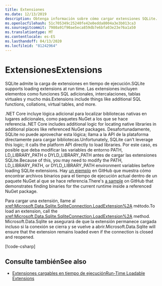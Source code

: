 ```yaml
---
title: Extensiones
ms.date: 12/13/2019
description: Obtenga información sobre cómo cargar extensiones SQLite.
ms.openlocfilehash: 51c705349c25240fe42e0edda8004a3e3b013ca3
ms.sourcegitcommit: 7980a91f90ae5eca859db7e6bfa03e23e76a1a50
ms.translationtype: MT
ms.contentlocale: es-ES
ms.lasthandoff: 04/13/2020
ms.locfileid: "81242964"
---
```

# <a name="extensions"></a><span data-ttu-id="5a8e1-103">Extensiones</span><span class="sxs-lookup"><span data-stu-id="5a8e1-103">Extensions</span></span>

<span data-ttu-id="5a8e1-104">SQLite admite la carga de extensiones en tiempo de ejecución.</span><span class="sxs-lookup"><span data-stu-id="5a8e1-104">SQLite supports loading extensions at run time.</span></span> <span data-ttu-id="5a8e1-105">Las extensiones incluyen elementos como funciones SQL adicionales, intercalaciones, tablas virtuales y mucho más.</span><span class="sxs-lookup"><span data-stu-id="5a8e1-105">Extensions include things like additional SQL functions, collations, virtual tables, and more.</span></span>

<span data-ttu-id="5a8e1-106">.NET Core incluye lógica adicional para localizar bibliotecas nativas en lugares adicionales, como paquetes NuGet a los que se hace referencia.</span><span class="sxs-lookup"><span data-stu-id="5a8e1-106">.NET Core includes additional logic for locating native libraries in additional places like referenced NuGet packages.</span></span> <span data-ttu-id="5a8e1-107">Desafortunadamente, SQLite no puede aprovechar esta lógica; llama a la API de la plataforma directamente para cargar bibliotecas.</span><span class="sxs-lookup"><span data-stu-id="5a8e1-107">Unfortunately, SQLite can't leverage this logic; it calls the platform API directly to load libraries.</span></span> <span data-ttu-id="5a8e1-108">Por este caso, es posible que deba modificar las variables de entorno PATH, LD_LIBRARY_PATH o DYLD_LIBRARY_PATH antes de cargar las extensiones SQLite.</span><span class="sxs-lookup"><span data-stu-id="5a8e1-108">Because of this, you may need to modify the PATH, LD_LIBRARY_PATH, or DYLD_LIBRARY_PATH environment variables before loading SQLite extensions.</span></span> <span data-ttu-id="5a8e1-109">Hay [un ejemplo](https://github.com/dotnet/docs/blob/master/samples/snippets/standard/data/sqlite/ExtensionsSample/Program.cs) en GitHub que muestra cómo encontrar archivos binarios para el tiempo de ejecución actual dentro de un paquete NuGet al que se hace referencia.</span><span class="sxs-lookup"><span data-stu-id="5a8e1-109">There's [a sample](https://github.com/dotnet/docs/blob/master/samples/snippets/standard/data/sqlite/ExtensionsSample/Program.cs) on GitHub that demonstrates finding binaries for the current runtime inside a referenced NuGet package.</span></span>

<span data-ttu-id="5a8e1-110">Para cargar una extensión, llame al <xref:Microsoft.Data.Sqlite.SqliteConnection.LoadExtension%2A> método.</span><span class="sxs-lookup"><span data-stu-id="5a8e1-110">To load an extension, call the <xref:Microsoft.Data.Sqlite.SqliteConnection.LoadExtension%2A> method.</span></span> <span data-ttu-id="5a8e1-111">Microsoft.Data.Sqlite se asegurará de que la extensión permanece cargada incluso si la conexión se cierra y se vuelve a abrir.</span><span class="sxs-lookup"><span data-stu-id="5a8e1-111">Microsoft.Data.Sqlite will ensure that the extension remains loaded even if the connection is closed and reopened.</span></span>

[!code-csharp[](../../../../samples/snippets/standard/data/sqlite/ExtensionsSample/Program.cs?name=snippet_LoadExtension)]

## <a name="see-also"></a><span data-ttu-id="5a8e1-112">Consulte también</span><span class="sxs-lookup"><span data-stu-id="5a8e1-112">See also</span></span>

* [<span data-ttu-id="5a8e1-113">Extensiones cargables en tiempo de ejecución</span><span class="sxs-lookup"><span data-stu-id="5a8e1-113">Run-Time Loadable Extensions</span></span>](https://www.sqlite.org/loadext.html)
